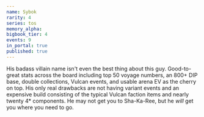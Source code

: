 ```yaml
---
name: Sybok
rarity: 4
series: tos
memory_alpha:
bigbook_tier: 4
events: 9
in_portal: true
published: true
---
```


His badass villain name isn't even the best thing about this guy. Good-to-great stats across the board including top 50 voyage numbers, an 800+ DIP base, double collections, Vulcan events, and usable arena EV as the cherry on top. His only real drawbacks are not having variant events and an expensive build consisting of the typical Vulcan faction items and nearly twenty 4* components. He may not get you to Sha-Ka-Ree, but he _will_ get you where you need to go.
